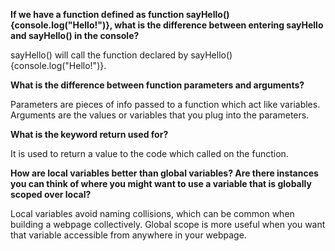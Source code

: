 <b>If we have a function defined as function sayHello(){console.log("Hello!")}, what is the difference between entering sayHello and sayHello() in the console?</b>

sayHello() will call the function declared by sayHello(){console.log("Hello!")}.

<b>What is the difference between function parameters and arguments?</b>

Parameters are pieces of info passed to a function which act like variables. Arguments are the values or variables that you plug into the parameters.

<b>What is the keyword return used for?</b>

It is used to return a value to the code which called on the function.

<b>How are local variables better than global variables? Are there instances you can think of where you might want to use a variable that is globally scoped over local?</b>

Local variables avoid naming collisions, which can be common when building a webpage collectively. Global scope is more useful when you want that variable accessible from anywhere in your webpage.
